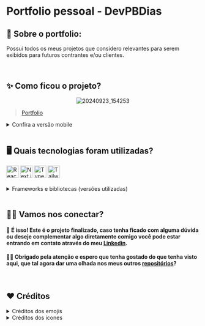 # Portfolio pessoal - DevPBDias

## 📌 Sobre o portfolio:

<p>Possui todos os meus projetos que considero relevantes para serem exibidos para futuros contrantes e/ou clientes.</p>

</br>

## ✨ Como ficou o projeto?
<div align="center">
  
![20240923_154253](https://github.com/user-attachments/assets/42558abf-83d0-400a-a80e-bf5a8587fcba)
    
</div>
  
> <a href="https://legaplan-teste-tecnico.vercel.app" target="_blank">Portfolio</a>

<details>
  <summary>Confira a versão mobile</summary>
</br>
    <div align="left">

![image](https://github.com/user-attachments/assets/80d2c283-d6d5-4fce-a74e-233cdaba5926)
![image](https://github.com/user-attachments/assets/d5b6823c-5db1-4dc2-8169-81b71423d5a0)

  </div>
</details>
</br>

## 🖥 Quais tecnologias foram utilizadas?
<div align="left">
	<img width="32" src="https://user-images.githubusercontent.com/25181517/183897015-94a058a6-b86e-4e42-a37f-bf92061753e5.png" alt="React" title="React"/>
	<img width="32" src="https://github.com/marwin1991/profile-technology-icons/assets/136815194/5f8c622c-c217-4649-b0a9-7e0ee24bd704" alt="Next.js" title="Next.js"/>
	<img width="32" src="https://user-images.githubusercontent.com/25181517/183890598-19a0ac2d-e88a-4005-a8df-1ee36782fde1.png" alt="TypeScript" title="TypeScript"/>
<img width="32" src="https://user-images.githubusercontent.com/25181517/202896760-337261ed-ee92-4979-84c4-d4b829c7355d.png" alt="Tailwind CSS" title="Tailwind CSS"/>
</div>
</br>
<details>
  <summary>Frameworks e bibliotecas (versões utilizadas)</summary>
  
  ```js
    - React: 18
    - Next: 14.2.5
    - Typescript: 5
    - Tailwindcss: 3.4.1
    - Framer-motion": 11.3.19
  ```
</details>
</br>

## 🤝🏼 Vamos nos conectar?

<h4>🎉 É isso! Este é o projeto finalizado, caso tenha ficado com alguma dúvida ou deseje complementar algo diretamente comigo você pode estar entrando em contato através do meu <a href="https://www.linkedin.com/in/devpaulobrunomdias" target="_blank">Linkedin</a>.</h4>

<h4>👋🏻 Obrigado pela atenção e espero que tenha gostado do que tenha visto aqui, que tal agora dar uma olhada nos meus outros <a href="https://github.com/DevPBDias" target="_blank">repositórios</a>?</h4>
</br>

## ❤️ Créditos

<details>
  <summary>Créditos dos emojis</summary>

> <a href="https://emojipedia.org" target="_blank">https://emojipedia.org</a>

</details>
<details>
  <summary>Créditos dos ícones</summary>

> <a href="https://marwin1991.github.io/profile-technology-icons/" target="_blank">https://marwin1991.github.io/profile-technology-icons/</a>

</details>

